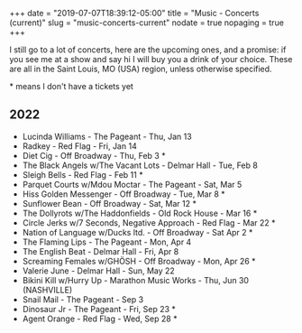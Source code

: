 +++
date = "2019-07-07T18:39:12-05:00"
title = "Music - Concerts (current)"
slug = "music-concerts-current"
nodate = true
nopaging = true
+++

I still go to a lot of concerts, here are the upcoming ones, and a promise: if you see me at a show and say hi I will buy you a drink of your choice. These are all in the Saint Louis, MO (USA) region, unless otherwise specified. 

\* means I don't have a tickets yet

## 2022

* Lucinda Williams - The Pageant - Thu, Jan 13
* Radkey - Red Flag - Fri, Jan 14 
* Diet Cig - Off Broadway - Thu, Feb 3 *
* The Black Angels w/The Vacant Lots - Delmar Hall - Tue, Feb 8
* Sleigh Bells - Red Flag - Feb 11 *
* Parquet Courts w/Mdou Moctar - The Pageant - Sat, Mar 5
* Hiss Golden Messenger - Off Broadway - Tue, Mar 8 *
* Sunflower Bean - Off Broadway - Sat, Mar 12 *
* The Dollyrots w/The Haddonfields - Old Rock House - Mar 16 *
* Circle Jerks w/7 Seconds, Negative Approach - Red Flag - Mar 22 *
* Nation of Language w/Ducks ltd. - Off Broadway - Sat Apr 2 *
* The Flaming Lips - The Pageant - Mon, Apr 4
* The English Beat - Delmar Hall - Fri, Apr 8
* Screaming Females w/GHÖSH - Off Broadway - Mon, Apr 26 *
* Valerie June - Delmar Hall - Sun, May 22
* Bikini Kill w/Hurry Up - Marathon Music Works - Thu, Jun 30 (NASHVILLE)
* Snail Mail - The Pageant - Sep 3
* Dinosaur Jr - The Pageant - Fri, Sep 23 *
* Agent Orange - Red Flag - Wed, Sep 28 *
